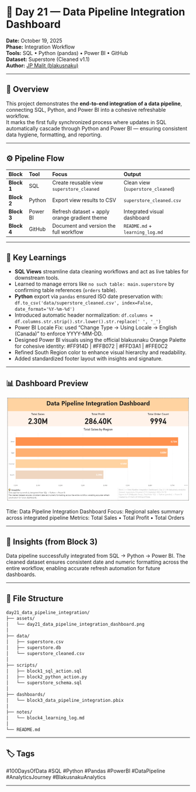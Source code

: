 # 🔶 Day 21 — Data Pipeline Integration Dashboard

**Date:** October 19, 2025  
**Phase:** Integration Workflow  
**Tools:** SQL • Python (pandas) • Power BI • GitHub  
**Dataset:** Superstore (Cleaned v1.1)  
**Author:** [JP Malit (blakusnaku)](https://github.com/blakusnaku)

---

## 🧭 Overview
This project demonstrates the **end-to-end integration of a data pipeline**, connecting SQL, Python, and Power BI into a cohesive refreshable workflow.  
It marks the first fully synchronized process where updates in SQL automatically cascade through Python and Power BI — ensuring consistent data hygiene, formatting, and reporting.

---

## ⚙️ Pipeline Flow

| Block | Tool | Focus | Output |
|:------|:-----|:------|:--------|
| **Block 1** | SQL | Create reusable view `superstore_cleaned` | Clean view (`superstore_cleaned`) |
| **Block 2** | Python | Export view results to CSV | `superstore_cleaned.csv` |
| **Block 3** | Power BI | Refresh dataset + apply orange gradient theme | Integrated visual dashboard |
| **Block 4** | GitHub | Document and version the full workflow | `README.md` + `learning_log.md` |

---

## 🧩 Key Learnings
- **SQL Views** streamline data cleaning workflows and act as live tables for downstream tools.  
- Learned to manage errors like `no such table: main.superstore` by confirming table references (`orders` table).  
- **Python** export via `pandas` ensured ISO date preservation with:
`df.to_csv('data/superstore_cleaned.csv', index=False, date_format='%Y-%m-%d')`
- Introduced automatic header normalization:
`df.columns = df.columns.str.strip().str.lower().str.replace(' ', '_')`
- Power BI Locale Fix: used “Change Type → Using Locale → English (Canada)” to enforce YYYY-MM-DD.
- Designed Power BI visuals using the official blakusnaku Orange Palette for cohesive identity:
#FF914D | #FFB072 | #FFD3A1 | #FFE0C2
- Refined South Region color to enhance visual hierarchy and readability.
- Added standardized footer layout with insights and signature.

---

## 📊 Dashboard Preview

![Dashboard Preview](assets/day21_data_pipeline_integration_dashboard.png)

Title: Data Pipeline Integration Dashboard
Focus: Regional sales summary across integrated pipeline
Metrics: Total Sales • Total Profit • Total Orders

--- 

## 🧠 Insights (from Block 3)

Data pipeline successfully integrated from SQL → Python → Power BI.
The cleaned dataset ensures consistent date and numeric formatting across the entire workflow, enabling accurate refresh automation for future dashboards.

---

## 🧱 File Structure
```
day21_data_pipeline_integration/
├── assets/
│   └── day21_data_pipeline_integration_dashboard.png
│
├── data/
│   ├── superstore.csv
│   ├── superstore.db
│   └── superstore_cleaned.csv
│
├── scripts/
│   ├── block1_sql_action.sql
│   ├── block2_python_action.py
│   └── superstore_schema.sql
│
├── dashboards/
│   └── block3_data_pipeline_integration.pbix
│
├── notes/
│   └── block4_learning_log.md
│
└── README.md
```

---

## 🏷️ Tags

#100DaysOfData #SQL #Python #Pandas #PowerBI #DataPipeline #AnalyticsJourney #BlakusnakuAnalytics

---